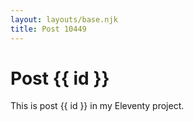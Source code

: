 ```yaml
---
layout: layouts/base.njk
title: Post 10449
---
```


# Post {{ id }}

This is post {{ id }} in my Eleventy project.
